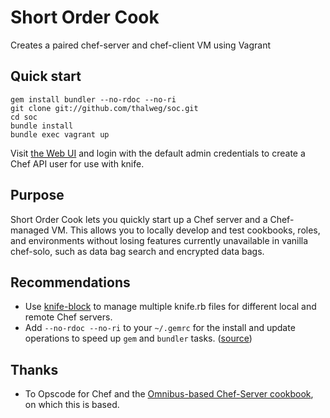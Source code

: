 # Short Order Cook
Creates a paired chef-server and chef-client VM using Vagrant

## Quick start

    gem install bundler --no-rdoc --no-ri
    git clone git://github.com/thalweg/soc.git
    cd soc
    bundle install
    bundle exec vagrant up

Visit [the Web UI](https://192.168.168.168) and login with the default admin credentials to create a Chef API user for use with knife.

## Purpose
Short Order Cook lets you quickly start up a Chef server and a Chef-managed VM. This allows you to locally develop and test cookbooks, roles, and environments without losing features currently unavailable in vanilla chef-solo, such as data bag search and encrypted data bags.

## Recommendations
* Use [knife-block](https://github.com/greenandsecure/knife-block) to manage multiple knife.rb files for different local and remote Chef servers.
* Add `--no-rdoc --no-ri` to your `~/.gemrc` for the install and update operations to speed up `gem` and `bundler` tasks. ([source](http://stackoverflow.com/questions/1381725/how-to-make-no-ri-no-rdoc-the-default-for-gem-install/7662245#7662245))

## Thanks
* To Opscode for Chef and the [Omnibus-based Chef-Server cookbook](https://github.com/opscode-cookbooks/chef-server), on which this is based.